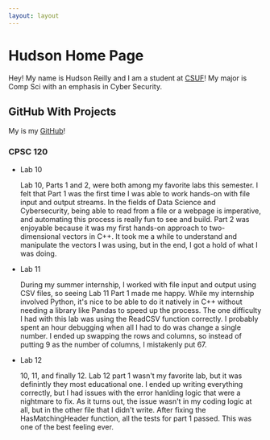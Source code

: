 ```yaml
---
layout: layout
---
```

# Hudson Home Page

Hey! My name is Hudson Reilly and I am a student at [CSUF](http://www.fullerton.edu/)! My major is Comp Sci with an emphasis in Cyber Security.

## GitHub With Projects

My is my [GitHub](http://github.com/TuffyTitan)!

### CPSC 120

* Lab 10

    Lab 10, Parts 1 and 2, were both among my favorite labs this semester. I felt that Part 1 was the first time I was able to work hands-on with file input and output streams. In the fields of Data Science and Cybersecurity, being able to read from a file or a webpage is imperative, and automating this process is really fun to see and build. Part 2 was enjoyable because it was my first hands-on approach to two-dimensional vectors in C++. It took me a while to understand and manipulate the vectors I was using, but in the end, I got a hold of what I was doing. 

* Lab 11

    During my summer internship, I worked with file input and output using CSV files, so seeing Lab 11 Part 1 made me happy. While my internship involved Python, it's nice to be able to do it natively in C++ without needing a library like Pandas to speed up the process. The one difficulty I had with this lab was using the ReadCSV function correctly. I probably spent an hour debugging when all I had to do was change a single number. I ended up swapping the rows and columns, so instead of putting 9 as the number of columns, I mistakenly put 67.

* Lab 12

    10, 11, and finally 12. Lab 12 part 1 wasn't my favorite lab, but it was definintly they most educational one. I ended up writing everything correctly, but I had  issues with the error hanlding logic that were a nightmare to fix. As it turns out, the issue wasn't in my coding logic at all, but in the other file that I didn't write. After fixing the HasMatchingHeader function, all the tests for part 1 passed. This was one of the best feeling ever. 


